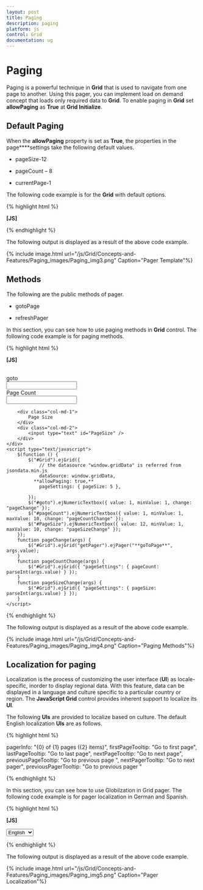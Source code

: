 ```yaml
---
layout: post
title: Paging
description: paging
platform: js
control: Grid
documentation: ug
---
```


# Paging

Paging is a powerful technique in **Grid** that is used to navigate from one page to another. Using this pager, you can implement load on demand concept that loads only required data to **Grid**. To enable paging in **Grid** set **allowPaging** as **True** at **Grid Initialize**.

## Default Paging

When the **allowPaging** property is set as **True**, the properties in the page****settings take the following default values.

* pageSize-12

* pageCount – 8

* currentPage-1

The following code example is for the **Grid** with default options.

{% highlight html %}

**[JS]**
<div id="Grid"></div>
<script type="text/javascript">
        $(function () {
            $("#Grid").ejGrid({
                // the datasource "window.gridData" is referred from jsondata.min.js
                dataSource: window.gridData,
              **allowPaging: true,**

            });
        });
    </script>


{% endhighlight %}



The following output is displayed as a result of the above code example.

{% include image.html url="/js/Grid/Concepts-and-Features/Paging_images/Paging_img1.png" Caption="Paging"%}

## External Paging

In this section, you can see how to use external paging. The following code example is for external paging. Using **gotoPage** public api to reach the particular page.

{% highlight html %}

**[JS]**
    <div id="Grid"></div><br />
    <div class="row">
        <div class="col-md-3"></div>
        <div class="col-md-1">
            Go To Page
        </div>
        <div class="col-md-3">
            <input type="text" id="sendpage" />
        </div>
    </div>
    <script type="text/javascript">
        $(function () {
            $("#Grid").ejGrid({
                // the datasource "window.gridData" is referred from jsondata.min.js
                dataSource: window.gridData,
                allowPaging: true,

            });
            $("#sendpage").ejNumericTextbox({ value: 1, minValue: 1, maxValue: 10, change: "onChange" });
        });
        function onChange(args) {
            var gridobj = $("#Grid").data("ejGrid");
            gridobj.**goToPage**(args.value);
        }
    </script>


{% endhighlight %}



The following output is displayed as a result of the above code example.

{% include image.html url="/js/Grid/Concepts-and-Features/Paging_images/Paging_img2.png" Caption="External Paging"%}

## Pager Templates

**Pager Templates** feature provide support to render a specific custom template to a **Grid pager** using **enableTemplates** and **template** properties of **pageSettings**. **showDefaults** property is used to show/hide default pager for **Grid**.

{% highlight html %}

**[JS]**
<div id="Grid"></div>
<script type="text/javascript">
         $(function () {
            var data = ej.DataManager(window.gridData).executeLocal(ej.Query().take(50));
            $("#Grid").ejGrid({
                dataSource: data,
                pageSettings: { **enableTemplates: true, template: "#template", showDefaults: false** },
                columns: ["OrderID "," CustomerID "," EmployeeID "," Freight ","       
                         OrderDate"]
            });
        });
    </script> 
    <script type="text/x-jsrender" id="template">
        <a id="prev" value="Prev">Prev</a>
        <input type="text"/>
        <input type="button" value="Go"/>
        <a>Next</a>
    </script>   


{% endhighlight %}



The following output is displayed as a result of the above code example.

{% include image.html url="/js/Grid/Concepts-and-Features/Paging_images/Paging_img3.png" Caption="Pager Template"%}

## Methods

The following are the public methods of pager.

* gotoPage

* refreshPager

In this section, you can see how to use paging methods in **Grid** control. The following code example is for paging methods. 

{% highlight html %}

**[JS]**

  <div id="Grid"></div><br />
    <div class="row">
        <div class="col-md-1"></div>
        <div class="col-md-1">
            goto
        </div>
        <div class="col-md-2">
            <input type="text" id="goto" />
        </div>
        <div class="col-md-1">
            Page Count
        </div>
        <div class="col-md-2">
            <input type="text" id="pageCount" />
        </div>

        <div class="col-md-1">
            Page Size
        </div>
        <div class="col-md-2">
            <input type="text" id="PageSize" />
        </div>
    </div>
    <script type="text/javascript">
        $(function () {
            $("#Grid").ejGrid({
                // the datasource "window.gridData" is referred from jsondata.min.js
                dataSource: window.gridData,
              **allowPaging: true,**
                pageSettings: { pageSize: 5 },

            });
            $("#goto").ejNumericTextbox({ value: 1, minValue: 1, change: "pageChange" });
            $("#pageCount").ejNumericTextbox({ value: 1, minValue: 1, maxValue: 10, change: "pageCountChange" });
            $("#PageSize").ejNumericTextbox({ value: 12, minValue: 1, maxValue: 10, change: "pageSizeChange" });
        });
        function pageChange(args) {
            $("#Grid").ejGrid("getPager").ejPager("**goToPage**", args.value);
        }
        function pageCountChange(args) {
            $("#Grid").ejGrid({ "pageSettings": { pageCount: parseInt(args.value) } });
        }
        function pageSizeChange(args) {
            $("#Grid").ejGrid({ "pageSettings": { pageSize: parseInt(args.value) } });
        }
    </script>


{% endhighlight %}



The following output is displayed as a result of the above code example.

{% include image.html url="/js/Grid/Concepts-and-Features/Paging_images/Paging_img4.png" Caption="Paging Methods"%}

## Localization for paging

Localization is the process of customizing the user interface (**UI**) as locale-specific, inorder to display regional data. With this feature, data can be displayed in a language and culture specific to a particular country or region. The **JavaScript Grid** control provides inherent support to localize its **UI**.

The following **UIs** are provided to localize based on culture. The default English localization **UIs** are as follows.

{% highlight html %}

pagerInfo: "{0} of {1} pages ({2} items)",
firstPageTooltip: "Go to first page",
lastPageTooltip: "Go to last page",
nextPageTooltip: "Go to next page",
previousPageTooltip: "Go to previous page ",
nextPagerTooltip: "Go to next pager",
previousPagerTooltip: "Go to previous pager "


{% endhighlight %}



In this section, you can see how to use Globilzation in Grid pager. The following code example is for pager localization in German and Spanish. 

{% highlight html %}

**[JS]**

  <div id="Grid"></div>
    <div>
        <select id="language">
            <option value="en-US">English</option>
            <option value="de-DE">German</option>
            <option value="es-ES">Spanish</option>
        </select>
    </div>
    <script type="text/javascript">
        ej.Pager.locale["en-US"] = {
            pagerInfo: "{0} of {1} pages ({2} items)",
            firstPageTooltip: "Go to first page",
            lastPageTooltip: "Go to last page",
            nextPageTooltip: "Go to next page",
            previousPageTooltip: "Go to previous page ",
            nextPagerTooltip: "Go to next pager",
            previousPagerTooltip: "Go to previous pager "
        };
        ej.Pager.locale["de-DE"] = {
            pagerInfo: "{0} von {1} Seiten ({2} Beiträgee)",
            firstPageTooltip: "Zur ersten Seite",
            lastPageTooltip: "gehen Zur letZten Seite",
            nextPageTooltip: "Zur nächsten Seite",
            previousPageTooltip: "Zuruck Zur letZten Seite",
            nextPagerTooltip: "genhen Sie Zum nächsten pager ",
            previousPagerTooltip: "Zur vorherigen pager"
        };
        ej.Pager.locale["es-ES"] = {
            pagerInfo: "{0} de {1}páginas ({2} artículos)",
            firstPageTooltip: "Ir a la primera página",
            lastPageTooltip: "Ir a la última páginas",
            nextPageTooltip: "Ir a la página siguiente",
            previousPageTooltip: "Ir a la página anterior",
            nextPagerTooltip: "Ir a la siguiente pager",
            previousPagerTooltip: "Ir al localizador anterior"
        }
        $(function () {
            $("#Grid").ejGrid({
                // the datasource "window.gridData" is referred from jsondata.min.js
                dataSource: window.gridData,
                allowPaging: true,
                pageSettings: { pageSize: 6 },
                locale: $("#lan").val(),
            });
            $("#language").ejDropDownList({ width: "120px", "change": "onChange" , selectedItemIndex: 1 })
        });
        function onChange(args) {
            $("#Grid").ejGrid("model.locale", args.value);
        }
    </script>


{% endhighlight %}



The following output is displayed as a result of the above code example.

{% include image.html url="/js/Grid/Concepts-and-Features/Paging_images/Paging_img5.png" Caption="Pager Localization"%}

